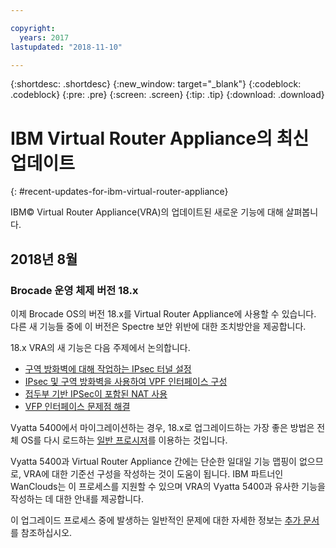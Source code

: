 ```yaml
---

copyright:
  years: 2017
lastupdated: "2018-11-10"

---
```


{:shortdesc: .shortdesc}
{:new_window: target="_blank"}
{:codeblock: .codeblock}
{:pre: .pre}
{:screen: .screen}
{:tip: .tip}
{:download: .download}


# IBM Virtual Router Appliance의 최신 업데이트
{: #recent-updates-for-ibm-virtual-router-appliance}

IBM© Virtual Router Appliance(VRA)의 업데이트된 새로운 기능에 대해 살펴봅니다.

## 2018년 8월
### Brocade 운영 체제 버전 18.x
이제 Brocade OS의 버전 18.x를 Virtual Router Appliance에 사용할 수 있습니다. 다른 새 기능들 중에 이 버전은 Spectre 보안 위반에 대한 조치방안을 제공합니다. 

18.x VRA의 새 기능은 다음 주제에서 논의합니다.

* [구역 방화벽에 대해 작업하는 IPsec 터널 설정](/docs/infrastructure/virtual-router-appliance?topic=virtual-router-appliance-setting-up-an-ipsec-tunnel-that-works-with-zone-firewalls)
* [IPsec 및 구역 방화벽을 사용하여 VPF 인터페이스 구성](/docs/infrastructure/virtual-router-appliance?topic=virtual-router-appliance-configuring-a-vfp-interface-with-ipsec-and-zone-firewalls)
* [접두부 기반 IPSec이 포함된 NAT 사용](/docs/infrastructure/virtual-router-appliance?topic=virtual-router-appliance-using-nat-with-prefix-based-ipsec)
* [VFP 인터페이스 문제점 해결](/docs/infrastructure/virtual-router-appliance?topic=virtual-router-appliance-troubleshooting-your-vfp-interface)

Vyatta 5400에서 마이그레이션하는 경우, 18.x로 업그레이드하는 가장 좋은 방법은 전체 OS를 다시 로드하는 [일반 프로시저](/docs/infrastructure/virtual-router-appliance?topic=virtual-router-appliance-upgrading-the-os)를 이용하는 것입니다.

Vyatta 5400과 Virtual Router Appliance 간에는 단순한 일대일 기능 맵핑이 없으므로, VRA에 대한 기준선 구성을 작성하는 것이 도움이 됩니다. IBM 파트너인 WanClouds는 이 프로세스를 지원할 수 있으며 VRA의 Vyatta 5400과 유사한 기능을 작성하는 데 대한 안내를 제공합니다.

이 업그레이드 프로세스 중에 발생하는 일반적인 문제에 대한 자세한 정보는 [추가 문서](/docs/infrastructure/virtual-router-appliance?topic=virtual-router-appliance-vyatta-5400-common-migration-issues)를 참조하십시오.


